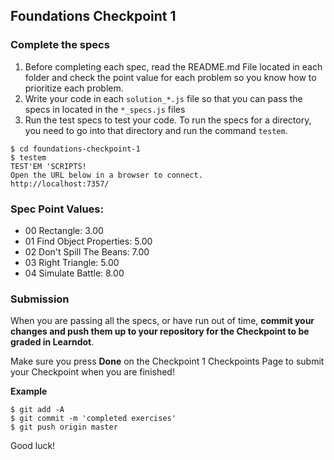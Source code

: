 ## Foundations Checkpoint 1

### Complete the specs

1. Before completing each spec, read the README.md File located in each folder and check the point value for each problem so you know how to prioritize each problem.
2. Write your code in each `solution_*.js` file so that you can pass the specs in located in the `*_specs.js` files
3. Run the test specs to test your code. To run the specs for a directory, you need to go into that directory and run the command `testem`.

```
$ cd foundations-checkpoint-1
$ testem
TEST'EM 'SCRIPTS!
Open the URL below in a browser to connect.
http://localhost:7357/
```

### Spec Point Values:

- 00 Rectangle: 3.00 
- 01 Find Object Properties: 5.00
- 02 Don't Spill The Beans: 7.00
- 03 Right Triangle: 5.00
- 04 Simulate Battle: 8.00

### Submission

When you are passing all the specs, or have run out of time, **commit your changes and push them up to your repository for the Checkpoint to be graded in Learndot**.

Make sure you press **Done** on the Checkpoint 1 Checkpoints Page to submit your Checkpoint when you are finished!

**Example**
```
$ git add -A
$ git commit -m 'completed exercises'
$ git push origin master
```

Good luck!




